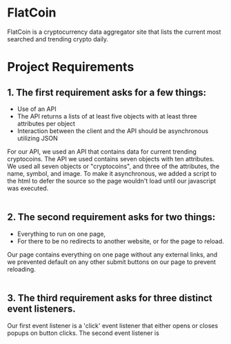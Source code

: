 # FlatCoin 

FlatCoin is a cryptocurrency data aggregator site that lists the current most searched and trending crypto daily. 
 
# Project Requirements
 
## 1. The first requirement asks for a few things:
- Use of an API
- The API returns a lists of at least five objects with at least three attributes per object
- Interaction between the client and the API should be asynchronous utilizing JSON </br>
 
For our API, we used an API that contains data for current trending cryptocoins. The API we used contains seven objects with ten attributes. We used all seven objects or "cryptocoins", and three of the attributes, the name, symbol, and image. To make it asynchronous, we added a script to the html to defer the source so the page wouldn't load until our javascript was executed.
</br>
</br>
 
## 2. The second requirement asks for two things:
- Everything to run on one page,
- For there to be no redirects to another website, or for the page to reload.
 
Our page contains everything on one page without any external links, and we prevented default on any other submit buttons on our page to prevent reloading.
</br>
</br>
 
## 3. The third requirement asks for three distinct event listeners.
Our first event listener is a 'click' event listener that either opens or closes popups on button clicks. The second event listener is 
